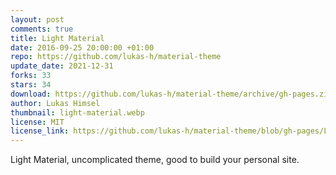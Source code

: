 ```yaml
---
layout: post
comments: true
title: Light Material
date: 2016-09-25 20:00:00 +01:00
repo: https://github.com/lukas-h/material-theme
update_date: 2021-12-31
forks: 33
stars: 34
download: https://github.com/lukas-h/material-theme/archive/gh-pages.zip
author: Lukas Himsel
thumbnail: light-material.webp
license: MIT
license_link: https://github.com/lukas-h/material-theme/blob/gh-pages/LICENSE
---
```


Light Material, uncomplicated theme, good to build your personal site.
